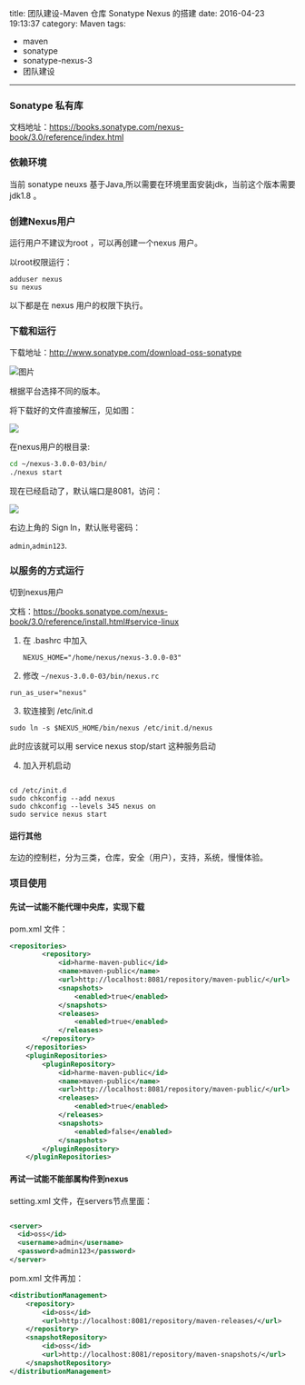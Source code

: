 title: 团队建设-Maven 仓库 Sonatype Nexus 的搭建
date: 2016-04-23 19:13:37
category: Maven
tags:
- maven
- sonatype
- sonatype-nexus-3
- 团队建设
---
 

###   Sonatype 私有库 
  

文档地址：https://books.sonatype.com/nexus-book/3.0/reference/index.html

<!-- more -->

###  依赖环境

当前 sonatype neuxs 基于Java,所以需要在环境里面安装jdk，当前这个版本需要jdk1.8 。

### 创建Nexus用户

运行用户不建议为root ，可以再创建一个nexus 用户。

以root权限运行：

```
adduser nexus
su nexus
```

以下都是在 nexus 用户的权限下执行。

###  下载和运行

下载地址：http://www.sonatype.com/download-oss-sonatype

![图片](http://7xk2gz.com1.z0.glb.clouddn.com/Sonatype-nexus-3-build-run2016-04-23%2021-51-03%20%E7%9A%84%E5%B1%8F%E5%B9%95%E6%88%AA%E5%9B%BE.png)

根据平台选择不同的版本。


将下载好的文件直接解压，见如图：


![](http://qiniu.oss.cnlinjie.cn/15233731913167.jpg)

在nexus用户的根目录: 

```sh
cd ~/nexus-3.0.0-03/bin/
./nexus start
```

现在已经启动了，默认端口是8081，访问：

 ![](http://7xk2gz.com1.z0.glb.clouddn.com/Sonatype-nexus-3-build-run2016-04-23%2022-06-35%20%E7%9A%84%E5%B1%8F%E5%B9%95%E6%88%AA%E5%9B%BE.png)

右边上角的 Sign In，默认账号密码：


`admin`,`admin123`.


 
###  以服务的方式运行

切到nexus用户

文档：https://books.sonatype.com/nexus-book/3.0/reference/install.html#service-linux

1. 在 .bashrc 中加入

    ```
    NEXUS_HOME="/home/nexus/nexus-3.0.0-03"
    ```
    
2. 修改 `~/nexus-3.0.0-03/bin/nexus.rc`

```
run_as_user="nexus"
```

3.  软连接到 /etc/init.d

```
sudo ln -s $NEXUS_HOME/bin/nexus /etc/init.d/nexus
```

此时应该就可以用 service nexus stop/start 这种服务启动

4.  加入开机启动

```

cd /etc/init.d
sudo chkconfig --add nexus
sudo chkconfig --levels 345 nexus on
sudo service nexus start
```


 

#### 运行其他

左边的控制栏，分为三类，仓库，安全（用户），支持，系统，慢慢体验。

### 项目使用


#### **先试一试能不能代理中央库，实现下载**

pom.xml 文件：

```xml
<repositories>
		<repository>
			<id>harme-maven-public</id>
			<name>maven-public</name>
			<url>http://localhost:8081/repository/maven-public/</url>
			<snapshots>
				<enabled>true</enabled>
			</snapshots>
			<releases>
				<enabled>true</enabled>
			</releases>
		</repository>
	</repositories>
	<pluginRepositories>
		<pluginRepository>
			<id>harme-maven-public</id>
			<name>maven-public</name>
			<url>http://localhost:8081/repository/maven-public/</url>
			<releases>
				<enabled>true</enabled>
			</releases>
			<snapshots>
				<enabled>false</enabled>
			</snapshots>
		</pluginRepository>
	</pluginRepositories>
```



####  再试一试能不能部属构件到nexus 

setting.xml 文件，在servers节点里面：

```xml

<server>
  <id>oss</id>
  <username>admin</username>
  <password>admin123</password>
</server>

```

pom.xml 文件再加：

```xml
<distributionManagement>
    <repository>
        <id>oss</id>
        <url>http://localhost:8081/repository/maven-releases/</url>
    </repository>
    <snapshotRepository>
        <id>oss</id>
        <url>http://localhost:8081/repository/maven-snapshots/</url>
    </snapshotRepository>
</distributionManagement>
```

